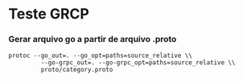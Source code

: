 # Teste GRCP


### Gerar arquivo go a partir de arquivo .proto
```shell
protoc --go_out=. --go_opt=paths=source_relative \\
         --go-grpc_out=. --go-grpc_opt=paths=source_relative \\
         proto/category.proto
```